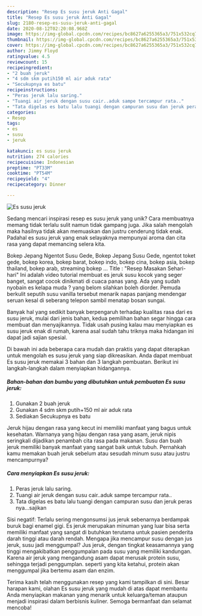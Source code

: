 ```yaml
---
description: "Resep Es susu jeruk Anti Gagal"
title: "Resep Es susu jeruk Anti Gagal"
slug: 2180-resep-es-susu-jeruk-anti-gagal
date: 2020-08-12T02:20:08.968Z
image: https://img-global.cpcdn.com/recipes/bc8627a6255365a3/751x532cq70/es-susu-jeruk-foto-resep-utama.jpg
thumbnail: https://img-global.cpcdn.com/recipes/bc8627a6255365a3/751x532cq70/es-susu-jeruk-foto-resep-utama.jpg
cover: https://img-global.cpcdn.com/recipes/bc8627a6255365a3/751x532cq70/es-susu-jeruk-foto-resep-utama.jpg
author: Jimmy Floyd
ratingvalue: 4.5
reviewcount: 15
recipeingredient:
- "2 buah jeruk"
- "4 sdm skm putih150 ml air aduk rata"
- "Secukupnya es batu"
recipeinstructions:
- "Peras jeruk lalu saring."
- "Tuangi air jeruk dengan susu cair..aduk sampe tercampur rata.."
- "Tata digelas es batu lalu tuangi dengan campuran susu dan jeruk peras nya...sajikan"
categories:
- Resep
tags:
- es
- susu
- jeruk

katakunci: es susu jeruk 
nutrition: 274 calories
recipecuisine: Indonesian
preptime: "PT33M"
cooktime: "PT54M"
recipeyield: "4"
recipecategory: Dinner

---
```



![Es susu jeruk](https://img-global.cpcdn.com/recipes/bc8627a6255365a3/751x532cq70/es-susu-jeruk-foto-resep-utama.jpg)

Sedang mencari inspirasi resep es susu jeruk yang unik? Cara membuatnya memang tidak terlalu sulit namun tidak gampang juga. Jika salah mengolah maka hasilnya tidak akan memuaskan dan justru cenderung tidak enak. Padahal es susu jeruk yang enak selayaknya mempunyai aroma dan cita rasa yang dapat memancing selera kita.

Bokep Jepang Ngentot Susu Gede, Bokep Jepang Susu Gede, ngentot toket gede, bokep korea, bokep barat, bokep indo, bokep cina, bokep asia, bokep thailand, bokep arab, streaming bokep … Title : &#34;Resep Masakan Sehari-hari&#34; Ini adalah video tutorial membuat es jeruk susu kocok yang seger banget, sangat cocok dinikmati di cuaca panas yang. Ada yang sudah nyobain es kelapa muda ? yang belom silahkan boleh diorder. Pemuda berkulit seputih susu vanilla tersebut menarik napas panjang mendengar seruan kesal di seberang telepon sambil menatap bosan sungai.

Banyak hal yang sedikit banyak berpengaruh terhadap kualitas rasa dari es susu jeruk, mulai dari jenis bahan, kedua pemilihan bahan segar hingga cara membuat dan menyajikannya. Tidak usah pusing kalau mau menyiapkan es susu jeruk enak di rumah, karena asal sudah tahu triknya maka hidangan ini dapat jadi sajian spesial.


Di bawah ini ada beberapa cara mudah dan praktis yang dapat diterapkan untuk mengolah es susu jeruk yang siap dikreasikan. Anda dapat membuat Es susu jeruk memakai 3 bahan dan 3 langkah pembuatan. Berikut ini langkah-langkah dalam menyiapkan hidangannya.

<!--inarticleads1-->

##### Bahan-bahan dan bumbu yang dibutuhkan untuk pembuatan Es susu jeruk:

1. Gunakan 2 buah jeruk
1. Gunakan 4 sdm skm putih+150 ml air aduk rata
1. Sediakan Secukupnya es batu


Jeruk hijau dengan rasa yang kecut ini memiliki manfaat yang bagus untuk kesehatan. Warnanya yang hijau dengan rasa yang asam, jeruk nipis seringkali dijadikan penambah cita rasa pada makanan. Susu dan buah jeruk memiliki banyak manfaat yang sangat baik untuk tubuh. Pernahkah kamu memakan buah jeruk sebelum atau sesudah minum susu atau justru mencampurnya? 

<!--inarticleads2-->

##### Cara menyiapkan Es susu jeruk:

1. Peras jeruk lalu saring.
1. Tuangi air jeruk dengan susu cair..aduk sampe tercampur rata..
1. Tata digelas es batu lalu tuangi dengan campuran susu dan jeruk peras nya...sajikan


Sisi negatif: Terlalu sering mengonsumsi jus jeruk sebenarnya berdampak buruk bagi enamel gigi. Es jeruk merupakan minuman yang luar bisa serta memiliki manfaat yang sangat di butuhkan terutama untuk pasien penderita darah tinggi atau darah rendah. Mengapa jika mencampur susu dengan jus jeruk, susu jadi menggumpal? Jus jeruk, dengan tingkat keasamannya yang tinggi mengakibatkan penggumpalan pada susu yang memiliki kandungan. Karena air jeruk yang mengandung asam dapat merusak protein susu, sehingga terjadi penggumplan. seperti yang kita ketahui, protein akan menggumpal jika bertemu asam dan enzim. 

Terima kasih telah menggunakan resep yang kami tampilkan di sini. Besar harapan kami, olahan Es susu jeruk yang mudah di atas dapat membantu Anda menyiapkan makanan yang menarik untuk keluarga/teman ataupun menjadi inspirasi dalam berbisnis kuliner. Semoga bermanfaat dan selamat mencoba!
